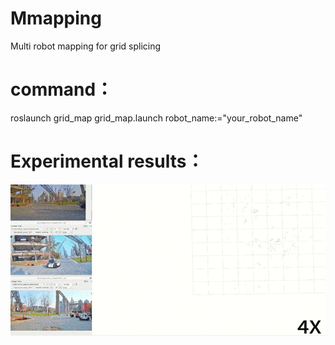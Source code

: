 # Mmapping
Multi robot mapping for grid splicing
# command：
roslaunch grid_map grid_map.launch robot_name:="your_robot_name"
# Experimental results：
![experimental results](https://github.com/Joosoo1/Mmapping/blob/main/%E5%8D%8F%E5%90%8C%E5%AE%9A%E4%BD%8D%E5%BB%BA%E5%9B%BE.gif)
